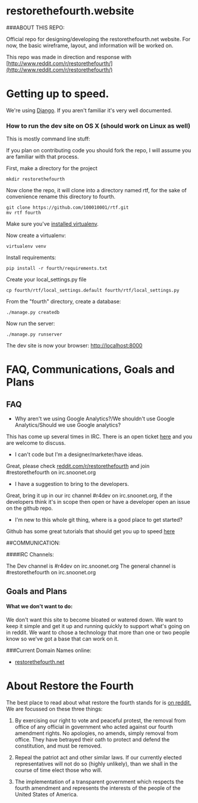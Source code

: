 restorethefourth.website
========================

###ABOUT THIS REPO:

Official repo for designing/developing the restorethefourth.net website.
For now, the basic wireframe, layout, and information will be worked on.

This repo was made in direction and response with [http://www.reddit.com/r/restorethefourth/](http://www.reddit.com/r/restorethefourth/)

# Getting up to speed.

We're using [Django](https://www.djangoproject.com). If you aren't familiar it's very well documented.

### How to run the dev site on OS X (should work on Linux as well)
This is mostly command line stuff:

If you plan on contributing code you should fork the repo, I will assume you are familiar with that process.

First, make a directory for the project
    
    mkdir restorethefourth

Now clone the repo, it will clone into a directory named rtf, for the sake of convenience rename this directory to fourth.

    git clone https://github.com/100010001/rtf.git
    mv rtf fourth


Make sure you've [installed virtualenv](https://jamiecurle.co.uk/blog/installing-pip-virtualenv-and-virtualenvwrapper-on-os-x/).

Now create a virtualenv:

    virtualenv venv

Install requirements:

    pip install -r fourth/requirements.txt

Create your local_settings.py file

    cp fourth/rtf/local_settings.default fourth/rtf/local_settings.py

From the "fourth" directory, create a database:
    
    ./manage.py createdb

Now run the server:
    
    ./manage.py runserver

The dev site is now your browser:
[http://localhost:8000](http://localhost:8000)

# FAQ, Communications, Goals and Plans

## FAQ

* Why aren't we using Google Analytics?/We shouldn't use Google Analytics/Should we use Google analytics?

This has come up several times in IRC. There is an open ticket [here](https://github.com/100010001/rtf/issues/3) and you are welcome to discuss.

* I can't code but I'm a designer/marketer/have ideas.

Great, please check [reddit.com/r/restorethefourth](https://reddit.com/r/restorethefourth) and join #restorethefourth on irc.snoonet.org

* I have a suggestion to bring to the developers.

Great, bring it up in our irc channel #r4dev on irc.snoonet.org, if the developers think it's in scope then open or have a developer open an issue on the github repo.

* I'm new to this whole git thing, where is a good place to get started?

Github has some great tutorials that should get you up to speed [here](https://help.github.com/articles/set-up-git)

##COMMUNICATION:

####IRC Channels:

The Dev channel is #r4dev on irc.snoonet.org
The general channel is #restorethefourth on irc.snoonet.org

## Goals and Plans

#### What we don't want to do:

We don't want this site to become bloated or watered down. We want to keep it simple and get it up and running quickly to support what's going on in reddit. We want to chose a technology that more than one or two people know so we've got a base that can work on it.


###Current Domain Names online:

* [restorethefourth.net](http://www.restorethefourth.net/)


# About Restore the Fourth

The best place to read about what restore the fourth stands for is [on reddit.](http://www.reddit.com/r/restorethefourth) We are focussed on these three things:


1. By exercising our right to vote and peaceful protest, the removal from office of any official in government who acted against our fourth amendment rights. No apologies, no amends, simply removal from office. They have betrayed their oath to protect and defend the constitution, and must be removed.

2. Repeal the patriot act and other similar laws. If our currently elected representatives will not do so (highly unlikely), than we shall in the course of time elect those who will.

3. The implementation of a transparent government which respects the fourth amendment and represents the interests of the people of the United States of America.